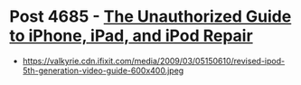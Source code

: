 # Post 4685 - [The Unauthorized Guide to iPhone, iPad, and iPod Repair](https://www.ifixit.com/News/4685/the-unauthorized-guide-to-iphone-ipad-and-ipod-repair)

- https://valkyrie.cdn.ifixit.com/media/2009/03/05150610/revised-ipod-5th-generation-video-guide-600x400.jpeg
